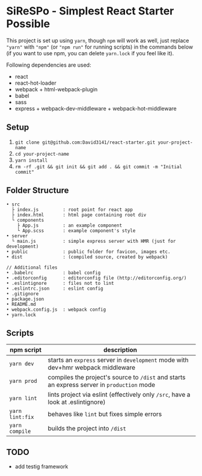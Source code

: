 # SiReSPo - Simplest React Starter Possible

This project is set up using `yarn`, though `npm` will work as well, just replace
`"yarn"` with `"npm"` (or `"npm run"` for running scripts) in the commands below (if you want to use npm, you can delete `yarn.lock` if you feel like it).

Following dependencies are used:

- react
- react-hot-loader
- webpack + html-webpack-plugin
- babel
- sass
- express + webpack-dev-middleware + webpack-hot-middleware

## Setup
1. `git clone git@github.com:David3141/react-starter.git your-project-name`
2. `cd your-project-name`
3. `yarn install`
4. `rm -rf .git && git init && git add . && git commit -m "Initial commit"`

## Folder Structure

```
• src
  ├ index.js         : root point for react app
  ├ index.html       : html page containing root div
  └ components
    ├ App.js         : an example component
    └ App.scss       : example component's style
• server
  └ main.js          : simple express server with HMR (just for development)
• public             : public folder for favicon, images etc.
• dist               : (compiled source, created by webpack)

// Additional files
• .babelrc           : babel config
• .editorconfig      : editorconfig file (http://editorconfig.org/)
• .eslintignore      : files not to lint
• .eslintrc.json     : eslint config
• .gitignore
• package.json
• README.md
• webpack.config.js  : webpack config
• yarn.lock
```

## Scripts

| npm script      | description           |
|-----------------|--------------------------------------------------------------------------------------------|
| `yarn dev`      | starts an `express` server in `development` mode with dev+hmr webpack middleware           |
| `yarn prod`     | compiles the project's source to `/dist` and starts an express server in `production` mode |
| `yarn lint`     | lints project via eslint (effectively only `/src`, have a look at .eslintignore)           |
| `yarn lint:fix` | behaves like `lint` but fixes simple errors                                                |
| `yarn compile`  | builds the project into `/dist`                                                            |


## TODO
- add testig framework
